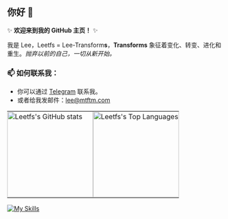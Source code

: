 ## 你好 👋 

✨ **欢迎来到我的 GitHub 主页！** ✨

我是 Lee，Leetfs = Lee-Transform**s**，**Transforms** 象征着变化、转变、进化和重生。*抛弃以前的自己，一切从新开始。*

### 📫 如何联系我：
- 你可以通过 [Telegram](https://t.me/leetfs) 联系我。
- 或者给我发邮件：lee@mtftm.com

<table style="border-collapse: collapse; width: 100%; table-layout: fixed;">
  <tr>
    <td style="padding: 0; vertical-align: top; width: 50%;">
      <picture>
        <source 
          srcset="https://github-readme-stats.vercel.app/api?username=Leetfs&include_all_commits=true&count_private=true&theme=dark"
          media="(prefers-color-scheme: dark)"
        />
        <source
          srcset="https://github-readme-stats.vercel.app/api?username=Leetfs&include_all_commits=true&count_private=true"
          media="(prefers-color-scheme: light), (prefers-color-scheme: no-preference)"
        />
        <img height="200em" src="https://github-readme-stats.vercel.app/api?username=Leetfs&include_all_commits=true&count_private=true" alt="Leetfs's GitHub stats" style="width: 100%;" />
      </picture>
    </td>
    <td style="padding: 0; vertical-align: top; width: 50%;">
      <picture>
        <source 
          srcset="https://github-readme-stats.vercel.app/api/top-langs/?username=Leetfs&layout=compact&theme=dark"
          media="(prefers-color-scheme: dark)"
        />
        <source
          srcset="https://github-readme-stats.vercel.app/api/top-langs/?username=Leetfs&layout=compact"
          media="(prefers-color-scheme: light), (prefers-color-scheme: no-preference)"
        />
        <img height="200em" src="https://github-readme-stats.vercel.app/api/top-langs/?username=Leetfs&layout=compact" alt="Leetfs's Top Languages" style="width: 100%;" />
      </picture>
    </td>
  </tr>
</table>



[![My Skills](https://skillicons.dev/icons?i=vscode,unity,ae,au,ai,ps,pr,blender,c,cs,cpp,cloudflare,css,debian,docker,git,github,githubactions,html,md,ubuntu)](https://skillicons.dev)